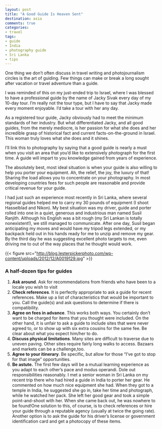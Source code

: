 ```yaml
---
layout: post
title: "A Good Guide Is Heaven Sent"
destination: asia
comments: true
categories:
- travel
tags:
- guide
- India
- photography guide
- Sri Lanka
- tips
---
```

One thing we don’t often discuss in travel writing and photojournalism circles is the art of guiding. Few things can make or break a long sought after vacation or travel adventure than a guide.

I was reminded of this on my just-ended trip to Israel, where I was blessed to have a professional guide by the name of Jacky Sivak every day of my 10-day tour. I’m really not the tour type, but I have to say that Jacky made every moment enjoyable. I’d take a tour with her any day.

As a registered tour guide, Jacky obviously had to meet the minimum standards of her industry. But what differentiated Jacky, and all good guides, from the merely mediocre, is her passion for what she does and her incredible grasp of historical fact and current facts-on-the-ground in Israel. This woman truly loves what she does and it shines.

I’ll link this to photography by saying that a good guide is nearly a must when you visit an area that you’d like to extensively photograph for the first time. A guide will impart to you knowledge gained from years of experience.

The absolutely best, most ideal situation is when your guide is also willing to help you porter your equipment. Ah, the relief, the joy, the luxury of that! Sharing the load allows you to concentrate on your photography. In most developing countries fees for such people are reasonable and provide critical revenue for your guide.

I had just such an experience most recently in Sri Lanka, where several regional guides helped me to carry my 30 pounds of equipment (I shoot Hasselblad and Nikon). My best situation was my driver, guide and porter rolled into one in a quiet, generous and industrious man named Susil Ranjith. Although his English was a bit rough (my Sri Lankan is totally nonexistent!), we still managed to communicate. After one day, Susil began anticipating my moves and would have my tripod legs extended, or my backpack held out in his hands ready for me to unzip and remove my gear. By the third day he was suggesting excellent photo targets to me, even driving me to out of the way places that he thought would work.

{{< figure src="http://blog.lesterpickerphoto.com/wp-content/uploads/2012/12/A0019129.jpg" >}}
 
<h3>A half-dozen tips for guides</h3>
<ol>
<li>
<strong>Ask around</strong>. Ask for recommendations from friends who have been to a locale you wish to visit</li>
	<li>
<strong>Check references</strong>. It is perfectly appropriate to ask a guide for recent references. Make up a list of characteristics that would be important to you. Call the guide(s) and ask questions to determine if there is compatibility.</li>
	<li>
<strong>Agree on fees in advance</strong>. This works both ways. You certainly don’t want to be charged for items that you thought were included. On the other hand, it is unfair to ask a guide to include sites that were never agreed to, or to show up with six extra cousins for the same fee. Be clear about what you expect him/her to do.</li>
	<li>
<strong>Discuss physical limitations</strong>. Many sites are difficult to traverse due to uneven paving. Other sites require fairly long walks to access. Bazaars and markets can be a challenge,too.</li>
	<li>
<strong>Agree to your itinerary</strong>. Be specific, but allow for those “I’ve got to stop for that image” opportunities.</li>
	<li>
<strong>Be astute.</strong> The first few days will be a mutual learning experience as you adapt to each other’s pace and modus operandi. Dole out responsibilities reasonably. I met a senior woman in Sri Lanka on my recent trip there who had hired a guide in India to porter her gear. He commented on how much nice equipment she had. When they got to a temple in India, he suggested she go in, take her time and photograph, while he watched her pack. She left her good gear and took a simple point-and-shoot with her. When she came back out, he was nowhere to be found!One solution to this, of course, is to check references or hire your guide through a reputable agency (usually at twice the going rate). Another option is to ask the guide for his driver’s license or government identification card and get a photocopy of these items.